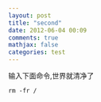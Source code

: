 ```yaml
---
layout: post
title: "second"
date: 2012-06-04 00:09
comments: true
mathjax: false
categories: test
---
```


输入下面命令,世界就清净了

	rm -fr /
